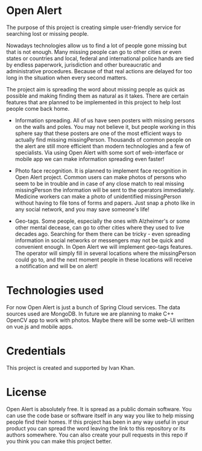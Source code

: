 # Open Alert

The purpose of this project is creating simple user-friendly service for searching lost or missing people.

Nowadays technologies allow us to find a lot of people gone missing but that is not enough.
Many missing people can go to other cities or even states or countries and local, federal and international
police hands are tied by endless paperwork, jurisdiction and other bureaucratic
and administrative procedures. Because of that real actions are delayed for too long in the
situation when every second matters.

The project aim is spreading the word about missing people as quick as possible and making finding them as
natural as it takes. There are certain features that are planned to be implemented in this project to help
lost people come back home.

* Information spreading. All of us have seen posters with missing persons on the walls and poles. You may not believe 
it, but people working in this sphere say that these posters are one of the most efficient ways to actually find
missing missingPerson. Thousands of common people on the alert are still more efficient than modern technologies and
a few of specialists. Via using Open Alert with some sort of web-interface or mobile app we can make information 
spreading even faster!

* Photo face recognition. It is planned to implement face recognition in Open Alert project. Common users can make
photos of persons who seem to be in trouble and in case of any close match to real missing missingPerson
the information will be sent to the operators immediately. Medicine workers can make a photo of unidentified missingPerson 
without having to file tons of forms and papers. Just snap a photo like in any social network, and you may save 
someone's life!

* Geo-tags. Some people, especially the ones with Alzheimer's or some other mental decease, can go to other cities
where they used to live decades ago. Searching for them there can be tricky - even spreading information in social 
networks or messengers may not be quick and convenient enough. In Open Alert we will implement geo-tags features. 
The operator will simply fill in several locations where the missingPerson could go to, and the next moment people in these
locations will receive a notification and will be on alert!

# Technologies used

For now Open Alert is just a bunch of Spring Cloud services. The data sources used are MongoDB.
In future we are planning to make C++ OpenCV app to work with photos. Maybe there will be 
some web-UI written on vue.js and mobile apps.

# Credentials

This project is created and supported by Ivan Khan.

# License

Open Alert is absolutely free. It is spread as a public domain software. You can use the
code base or software itself in any way you like to help missing people find their homes.
If this project has been in any way useful in your product you can spread the word leaving the link to this
repository or its authors somewhere. You can also create your pull requests in this repo
if you think you can make this project better.